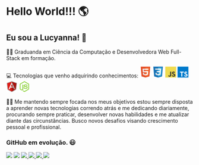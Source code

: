 # Hello World!!! :earth_americas:

## Eu sou a Lucyanna! :woman:



:woman_student: Graduanda em Ciência da Computação e Desenvolvedora Web Full-Stack em formação. 

:computer: Tecnologias que venho adquirindo conhecimentos: <code><img height="30" src="https://raw.githubusercontent.com/devicons/devicon/master/icons/html5/html5-original.svg"></code>
<code><img height="30" src="https://raw.githubusercontent.com/devicons/devicon/master/icons/css3/css3-original.svg"></code>
<code><img height="30" src="https://raw.githubusercontent.com/devicons/devicon/master/icons/javascript/javascript-original.svg"></code>
<code><img height="30" src="https://raw.githubusercontent.com/devicons/devicon/master/icons/typescript/typescript-original.svg"></code>
<code><img height="30" src="https://raw.githubusercontent.com/devicons/devicon/master/icons/angularjs/angularjs-original.svg"></code>
<code><img height="30" src="https://raw.githubusercontent.com/devicons/devicon/master/icons/nodejs/nodejs-original.svg"></code>


:woman_technologist: Me mantendo sempre focada nos meus objetivos estou sempre disposta a aprender novas tecnologias correndo atrás e me dedicando diariamente, procurando sempre praticar, desenvolver novas habilidades e me atualizar diante das circunstâncias. Busco novos desafios visando crescimento pessoal e profissional. 

### GitHub em evolução. :smiley:

<img src="https://github-readme-stats.vercel.app/api?username=lucyannar&show_icons=true&theme=tokyonight"/>

<img src="https://github-readme-stats-eight-theta.vercel.app/api/top-langs/?username=lucyannar&layout=compact&langs_count=8&theme=tokyonight&include_all_commits=true&count_private=true"/>




<a href="https://github.com/Lucyannar" alt="github" target="_blank">

<img src="https://img.shields.io/badge/GitHub-000000?&style=flat-square&logo=GitHub&logoColor=white">

</a>

<a href="https://www.linkedin.com/in/lucyanna-rodrigues-707820209" alt="linkedin" target="_blank">

<img src="https://img.shields.io/badge/LinkedIn-%230077B5.svg?&style=flat-square&logo=linkedin&logoColor=white">

</a>

<a href="https://wa.me/5511958133626" alt="WhatsApp" target="_blank">

<img src="https://img.shields.io/badge/-WhatsApp-25d366?style=flat-square&labelColor=25d366&logo=whatsapp&logoColor=white&link=https://wa.me/<SEUNUMERO>"/>

</a>

<a href="mailto:lucyanna.rodrigues04@gmail.com" alt="gmail" target="_blank">

<img src="https://img.shields.io/badge/-Gmail-FF0000?style=flat-square&labelColor=FF0000&logo=gmail&logoColor=white&link=mailto:<SEUEMAIL>" />

</a>











<!--
**Lucyannar/lucyannar** is a ✨ _special_ ✨ repository because its `README.md` (this file) appears on your GitHub profile.

Here are some ideas to get you started:

- 🔭 I’m currently working on ...
- 🌱 I’m currently learning ...
- 👯 I’m looking to collaborate on ...
- 🤔 I’m looking for help with ...
- 💬 Ask me about ...
- 📫 How to reach me: ...
- 😄 Pronouns: ...
- ⚡ Fun fact: ...
-->
